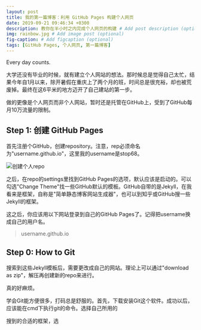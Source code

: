 ```yaml
---
layout: post
title: 我的第一篇博客：利用 GitHub Pages 构建个人网页
date: 2019-09-21 09:46:34 +0300
description: 教你在半小时之内完成个人网页的构建 # Add post description (optional)
img: rainbow.jpg # Add image post (optional)
fig-caption: # Add figcaption (optional)
tags: [GitHub Pages, 个人网页, 第一篇博客]
---
```

Every day counts.

大学还没有毕业的时候，就有建立个人网站的想法。那时候总是觉得自己太忙，结果今年自1月以来，除开暑假在重庆上了两个月的班，时间总是很充裕，却也被荒废掉。最终在这6平米的地方迈开了自己建站的第一步。

做的更像是个人网页而非个人网站，暂时还是托管在GitHub上，受到了GitHub每月10万流量的限制。

## Step 1: 创建 GitHub Pages
首先注册个GitHub，创建repository。注意，rep必须命名为"username.github.io"，这里我的username是stop68。

![创建个人repo]({{site.baseurl}}/assets/img/y190921/a1.jpg)

之后，在repo的settings里找到GitHub Pages的选项，默认应该是启动的。可以勾选"Change Theme"找一些GitHub默认的模板。GitHub自带的是Jekyll，在我看来是框架，自称是"简单静态博客网站生成器"，也可以到知乎或GitHub搜一些Jekyll的框架。

这之后，你应该用以下网站登录到自己的GitHub Pages了。记得把username换成自己的用户名。

>username.github.io

## Step 0: How to Git
搜索到这些Jekyll模板后，需要更改成自己的网站。理论上可以通过"download as zip"，解压再创建新的repo来进行。

真的好麻烦。

学会Git能方便很多，打码总是舒服的。首先，下载安装Git这个软件。成功以后，应该能在cmd下执行git的命令。选择自己所用的

搜到的合适的框架，选

